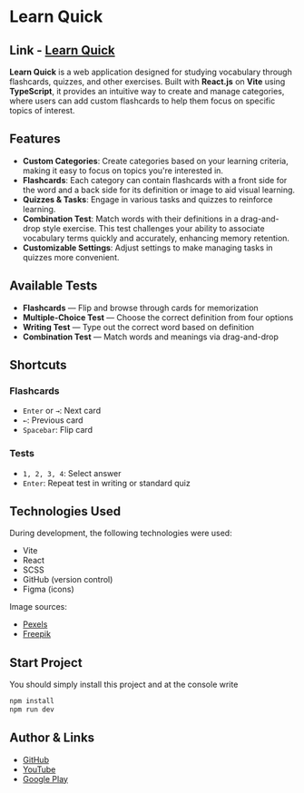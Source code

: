 # Learn Quick

## **Link** - [Learn Quick](https://learn-quick-mu.vercel.app/)

**Learn Quick** is a web application designed for studying vocabulary through flashcards, quizzes, and other exercises. Built with **React.js** on **Vite** using **TypeScript**, it provides an intuitive way to create and manage categories, where users can add custom flashcards to help them focus on specific topics of interest.

## Features

-  **Custom Categories**: Create categories based on your learning criteria, making it easy to focus on topics you're interested in.
-  **Flashcards**: Each category can contain flashcards with a front side for the word and a back side for its definition or image to aid visual learning.
-  **Quizzes & Tasks**: Engage in various tasks and quizzes to reinforce learning.
-  **Combination Test**: Match words with their definitions in a drag-and-drop style exercise. This test challenges your ability to associate vocabulary terms quickly and accurately, enhancing memory retention.
-  **Customizable Settings**: Adjust settings to make managing tasks in quizzes more convenient.

## Available Tests

-  **Flashcards** — Flip and browse through cards for memorization
-  **Multiple-Choice Test** — Choose the correct definition from four options
-  **Writing Test** — Type out the correct word based on definition
-  **Combination Test** — Match words and meanings via drag-and-drop

## Shortcuts

### Flashcards

-  `Enter` or `→`: Next card
-  `←`: Previous card
-  `Spacebar`: Flip card

### Tests

-  `1, 2, 3, 4`: Select answer
-  `Enter`: Repeat test in writing or standard quiz

## Technologies Used

During development, the following technologies were used:

-  Vite
-  React
-  SCSS
-  GitHub (version control)
-  Figma (icons)

Image sources:

-  [Pexels](https://www.pexels.com/)
-  [Freepik](https://www.freepik.com/)

## Start Project

You should simply install this project and at the console write

```bash
npm install
npm run dev
```

## Author & Links

-  [GitHub](https://github.com/Gafum)
-  [YouTube](https://www.youtube.com/@gafum)
-  [Google Play](https://play.google.com/store/apps/dev?id=5298640550031789087&gl=DE)
